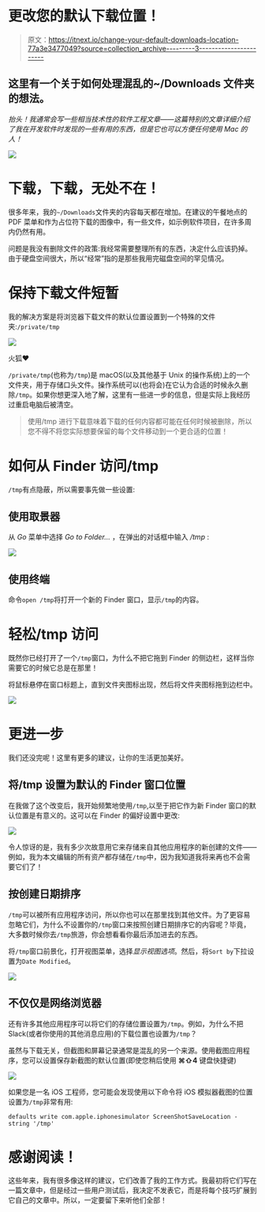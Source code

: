 # 更改您的默认下载位置！

> 原文：<https://itnext.io/change-your-default-downloads-location-77a3e3477049?source=collection_archive---------3----------------------->

## 这里有一个关于如何处理混乱的~/Downloads 文件夹的想法。

*抬头！我通常会写一些相当技术性的软件工程文章——这篇特别的文章详细介绍了我在开发软件时发现的一些有用的东西，但是它也可以方便任何使用 Mac 的人！*

![](img/842020f5a943a927591b37296486bd71.png)

# 下载，下载，无处不在！

很多年来，我的`~/Downloads`文件夹的内容每天都在增加。在建议的午餐地点的 PDF 菜单和作为占位符下载的图像中，有一些文件，如示例软件项目，在许多周内仍然有用。

问题是我没有删除文件的政策:我经常需要整理所有的东西，决定什么应该扔掉。由于硬盘空间很大，所以“经常”指的是那些我用完磁盘空间的罕见情况。

# 保持下载文件短暂

我的解决方案是将浏览器下载文件的默认位置设置到一个特殊的文件夹:`/private/tmp`

![](img/9d2029408ca3b33084265fe7810861d4.png)

火狐❤️

`/private/tmp`(也称为`/tmp`)是 macOS(以及其他基于 Unix 的操作系统)上的一个文件夹，用于存储口头文件。操作系统可以(也将会)在它认为合适的时候永久删除`/tmp`。如果你想更深入地了解，这里有一些进一步的信息，但是实际上我经历过重启电脑后被清空。

> 使用/tmp 进行下载意味着下载的任何内容都可能在任何时候被删除，所以您不得不将您实际想要保留的每个文件移动到一个更合适的位置！

# 如何从 Finder 访问/tmp

`/tmp`有点隐蔽，所以需要事先做一些设置:

## **使用取景器**

从 *Go* 菜单中选择 *Go to Folder…* ，在弹出的对话框中输入 */tmp* :

![](img/0387735325336a07cb5f25c1467d8c7a.png)

## 使用终端

命令`open /tmp`将打开一个新的 Finder 窗口，显示`/tmp`的内容。

# 轻松/tmp 访问

既然你已经打开了一个`/tmp`窗口，为什么不把它拖到 Finder 的侧边栏，这样当你需要它的时候它总是在那里！

将鼠标悬停在窗口标题上，直到文件夹图标出现，然后将文件夹图标拖到边栏中。

![](img/caf196294c6e654d79a9e6bf8e66961d.png)

# 更进一步

我们还没完呢！这里有更多的建议，让你的生活更加美好。

## **将/tmp 设置为默认的 Finder 窗口位置**

在我做了这个改变后，我开始频繁地使用`/tmp`,以至于把它作为新 Finder 窗口的默认位置是有意义的。这可以在 Finder 的偏好设置中更改:

![](img/936b75ab03243f72f3a0cd11ad200f78.png)

令人惊讶的是，我有多少次故意用它来存储来自其他应用程序的新创建的文件——例如，我为本文编辑的所有资产都存储在`/tmp`中，因为我知道我将来再也不会需要它们了！

## **按创建日期排序**

`/tmp`可以被所有应用程序访问，所以你也可以在那里找到其他文件。为了更容易忽略它们，为什么不设置你的`/tmp`窗口来按照创建日期排序它的内容呢？毕竟，大多数时候你去`/tmp`旅游，你会想看看你最后添加进去的东西。

将`/tmp`窗口前景化，打开视图菜单，选择*显示视图选项*。然后，将`Sort by`下拉设置为`Date Modified`。

![](img/463b9ca8d64120e304d8a0154fb803e1.png)

## **不仅仅是网络浏览器**

还有许多其他应用程序可以将它们的存储位置设置为`/tmp`。例如，为什么不把 Slack(或者你使用的其他消息应用)的下载位置也设置为`/tmp`？

虽然与下载无关，但截图和屏幕记录通常是混乱的另一个来源。使用截图应用程序，您可以设置保存新截图的默认位置(即使您稍后使用 **⌘⇧4** 键盘快捷键)

![](img/430598e295dc50db1a3d1be6ac5569f3.png)

如果您是一名 iOS 工程师，您可能会发现使用以下命令将 iOS 模拟器截图的位置设置为`/tmp`非常有用:

```
defaults write com.apple.iphonesimulator ScreenShotSaveLocation -string '/tmp'
```

# 感谢阅读！

这些年来，我有很多像这样的建议，它们改善了我的工作方式。我最初将它们写在一篇文章中，但是经过一些用户测试后，我决定不发表它，而是将每个技巧扩展到它自己的文章中。所以，一定要留下来听他们全部！